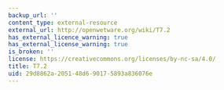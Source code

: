 ```yaml
---
backup_url: ''
content_type: external-resource
external_url: http://openwetware.org/wiki/T7.2
has_external_licence_warning: true
has_external_license_warning: true
is_broken: ''
license: https://creativecommons.org/licenses/by-nc-sa/4.0/
title: T7.2
uid: 29d8862a-2051-48d6-9017-5893a836076e
---
```

